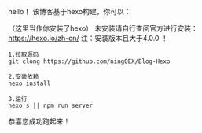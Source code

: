 hello！
该博客基于hexo构建，你可以：

（这里当作你安装了hexo） 未安装请自行查阅官方进行安装：https://hexo.io/zh-cn/
注：安装版本且大于4.0.0 ！

```
1.拉取源码
git clong https://github.com/ningOEX/Blog-Hexo

2.安装依赖
hexo install

3.运行
hexo s || npm run server
```
恭喜您成功跑起来！


